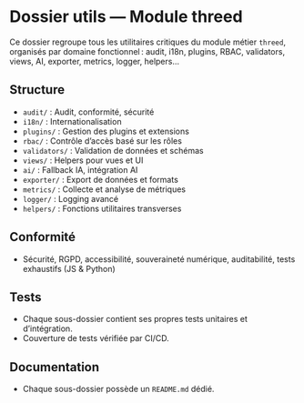 # Dossier utils — Module threed

Ce dossier regroupe tous les utilitaires critiques du module métier `threed`, organisés par domaine fonctionnel : audit, i18n, plugins, RBAC, validators, views, AI, exporter, metrics, logger, helpers…

## Structure

- `audit/` : Audit, conformité, sécurité
- `i18n/` : Internationalisation
- `plugins/` : Gestion des plugins et extensions
- `rbac/` : Contrôle d’accès basé sur les rôles
- `validators/` : Validation de données et schémas
- `views/` : Helpers pour vues et UI
- `ai/` : Fallback IA, intégration AI
- `exporter/` : Export de données et formats
- `metrics/` : Collecte et analyse de métriques
- `logger/` : Logging avancé
- `helpers/` : Fonctions utilitaires transverses

## Conformité
- Sécurité, RGPD, accessibilité, souveraineté numérique, auditabilité, tests exhaustifs (JS & Python)

## Tests
- Chaque sous-dossier contient ses propres tests unitaires et d’intégration.
- Couverture de tests vérifiée par CI/CD.

## Documentation
- Chaque sous-dossier possède un `README.md` dédié.
